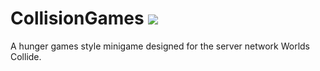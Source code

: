 CollisionGames <a href = "https://travis-ci.org/WinneonSword/CollisionGames" target = "_blank"><img src = "https://travis-ci.org/WinneonSword/CollisionGames.png?branch=master" /></a>
==============
A hunger games style minigame designed for the server network Worlds Collide.